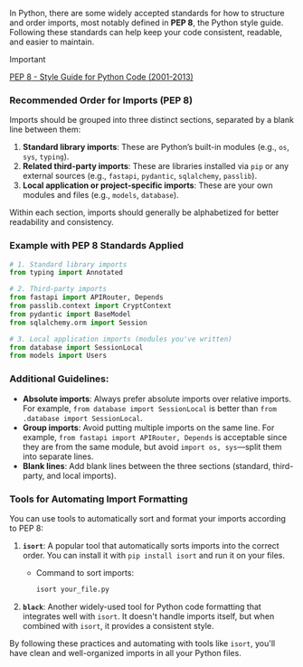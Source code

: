 In Python, there are some widely accepted standards for how to structure and order imports, most notably defined in **PEP 8**, the Python style guide. Following these standards can help keep your code consistent, readable, and easier to maintain.

> [!IMPORTANT]
> [PEP 8 - Style Guide for Python Code (2001-2013)](https://peps.python.org/pep-0008/)

### Recommended Order for Imports (PEP 8)

Imports should be grouped into three distinct sections, separated by a blank line between them:
1. **Standard library imports**: These are Python’s built-in modules (e.g., `os`, `sys`, `typing`).
2. **Related third-party imports**: These are libraries installed via `pip` or any external sources (e.g., `fastapi`, `pydantic`, `sqlalchemy`, `passlib`).
3. **Local application or project-specific imports**: These are your own modules and files (e.g., `models`, `database`).

Within each section, imports should generally be alphabetized for better readability and consistency.

### Example with PEP 8 Standards Applied

```python
# 1. Standard library imports
from typing import Annotated

# 2. Third-party imports
from fastapi import APIRouter, Depends
from passlib.context import CryptContext
from pydantic import BaseModel
from sqlalchemy.orm import Session

# 3. Local application imports (modules you've written)
from database import SessionLocal
from models import Users
```

### Additional Guidelines:
- **Absolute imports**: Always prefer absolute imports over relative imports. For example, `from database import SessionLocal` is better than `from .database import SessionLocal`.
- **Group imports**: Avoid putting multiple imports on the same line. For example, `from fastapi import APIRouter, Depends` is acceptable since they are from the same module, but avoid `import os, sys`—split them into separate lines.
- **Blank lines**: Add blank lines between the three sections (standard, third-party, and local imports).

### Tools for Automating Import Formatting

You can use tools to automatically sort and format your imports according to PEP 8:

1. **`isort`**: A popular tool that automatically sorts imports into the correct order. You can install it with `pip install isort` and run it on your files.
   - Command to sort imports:
     ```bash
     isort your_file.py
     ```

2. **`black`**: Another widely-used tool for Python code formatting that integrates well with `isort`. It doesn't handle imports itself, but when combined with `isort`, it provides a consistent style.

By following these practices and automating with tools like `isort`, you'll have clean and well-organized imports in all your Python files.
